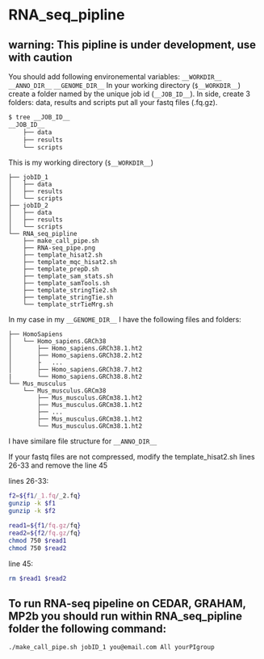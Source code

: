 # RNA_seq_pipline



## warning: This pipline is under development, use with caution 
You should add following environemental variables:
```__WORKDIR__```
```__ANNO_DIR__```
```__GENOME_DIR__```
In your working directory (```$__WORKDIR__```) create a folder named by the unique job id (```__JOB_ID__```).
In side, create 3 folders: data, results and scripts
put all your fastq files (.fq.gz). 
```bash
$ tree __JOB_ID__
__JOB_ID__
    ├── data
    ├── results
    └── scripts
```
This is my working directory (```$__WORKDIR__```)
```
├── jobID_1
│   ├── data
│   ├── results
│   └── scripts
├── jobID_2
│   ├── data
│   ├── results
│   └── scripts
└── RNA_seq_pipline
    ├── make_call_pipe.sh
    ├── RNA-seq_pipe.png
    ├── template_hisat2.sh
    ├── template_mqc_hisat2.sh
    ├── template_prepD.sh
    ├── template_sam_stats.sh
    ├── template_samTools.sh
    ├── template_stringTie2.sh
    ├── template_stringTie.sh
    └── template_strTieMrg.sh

```
In my case in my ```__GENOME_DIR__``` I have the following files and folders:
```
├── HomoSapiens
│   └── Homo_sapiens.GRCh38
│       ├── Homo_sapiens.GRCh38.1.ht2
│       ├── Homo_sapiens.GRCh38.2.ht2
│       ├   ...
│       ├── Homo_sapiens.GRCh38.7.ht2
|       └── Homo_sapiens.GRCh38.8.ht2
└── Mus_musculus
    └── Mus_musculus.GRCm38
        ├── Mus_musculus.GRCm38.1.ht2
        ├── Mus_musculus.GRCm38.1.ht2
        ├── ...
        ├── Mus_musculus.GRCm38.1.ht2
        └── Mus_musculus.GRCm38.1.ht2
```
I have similare file structure for ```__ANNO_DIR__```



If your fastq files are not compressed, modify the template_hisat2.sh lines 26-33 and remove the line 45


lines 26-33:
```bash
f2=${f1/_1.fq/_2.fq}
gunzip -k $f1
gunzip -k $f2

read1=${f1/fq.gz/fq} 
read2=${f2/fq.gz/fq}   
chmod 750 $read1
chmod 750 $read2
```
line 45:
```bash
rm $read1 $read2
```

## To run RNA-seq pipeline on CEDAR, GRAHAM, MP2b you should run within RNA_seq_pipline folder the following command:
```bash
./make_call_pipe.sh jobID_1 you@email.com All yourPIgroup
```
